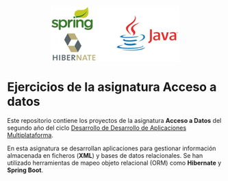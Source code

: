 <div id="header" align="center">
  <img src="hibernate-spring-java.png" width="300"/>
</div>

# Ejercicios de la asignatura Acceso a datos
Este repositorio contiene los proyectos de la asignatura **Acceso a Datos** del segundo año del ciclo [Desarrollo de Desarrollo de Aplicaciones Multiplataforma](https://www.juntadeandalucia.es/educacion/portals/web/formacion-profesional-andaluza/fp-grado-superior/detalle-titulo?idTitulo=51).

En esta asignatura se desarrollan aplicaciones para gestionar información almacenada en ficheros (**XML**) y bases de datos relacionales. Se han utilizado herramientas de mapeo objeto relacional (ORM) como **Hibernate** y **Spring Boot**.
